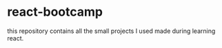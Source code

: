 # react-bootcamp
this repository contains all the small projects I used made during learning react.
